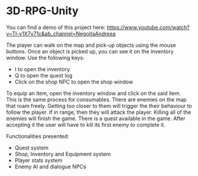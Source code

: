 # 3D-RPG-Unity
You can find a demo of this project here: https://www.youtube.com/watch?v=Tl-v1X7v71c&ab_channel=NegoitaAndreea

The player can walk on the map and pick-up objects using the mouse buttons. Once an object is picked up, you can see it on the inventory window.
Use the following keys:
- I to open the inventory
- Q to open the quest log
- Click on the shop NPC to open the shop window

To equip an item, open the inventory window and click on the said item. This is the same process for consumables. 
There are enemies on the map that roam freely. Getting too closer to them will trigger the their behaviour to follow the player. If in range, then they will attack the player. Killing all of the enemies will finish the game.
There is a quest available in the game. After accepting it the user will have to kill its first enemy to complete it.


Functionalities presented:
- Quest system
- Shop, Inventory and Equipment system
- Player stats system
- Enemy AI and dialogue NPCs
